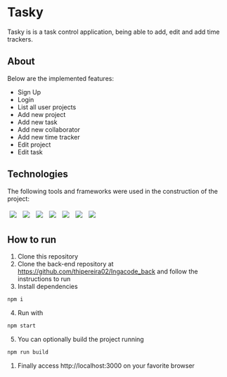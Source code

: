 # Tasky

Tasky is is a task control application, being able to add, edit and add time trackers.

## About

Below are the implemented features:

- Sign Up
- Login
- List all user projects
- Add new project
- Add new task
- Add new collaborator
- Add new time tracker
- Edit project
- Edit task

## Technologies
The following tools and frameworks were used in the construction of the project:<br>
<p>
    <img style='margin: 5px;' src='https://img.shields.io/badge/JavaScript-F7DF1E?style=for-the-badge&logo=javascript&logoColor=black'>
    <img style='margin: 5px;' src='https://img.shields.io/badge/TypeScript-007ACC?style=for-the-badge&logo=typescript&logoColor=white'>
    <img style='margin: 5px;' src='https://img.shields.io/badge/styled-components%20-%2320232a.svg?&style=for-the-badge&color=b8679e&logo=styled-components&logoColor=%3a3a3a'>
    <img style='margin: 5px;' src='https://img.shields.io/badge/axios%20-%2320232a.svg?&style=for-the-badge&color=informational'>
    <img style='margin: 5px;' src="https://img.shields.io/badge/react-app%20-%2320232a.svg?&style=for-the-badge&color=60ddf9&logo=react&logoColor=%2361DAFB"/>
    <img style='margin: 5px;' src="https://img.shields.io/badge/eslint-3A33D1?style=for-the-badge&logo=eslint&logoColor=white"/>
    <img style='margin: 5px;' src='https://img.shields.io/badge/react-icons%20-%2320232a.svg?&style=for-the-badge&color=f28dc7&logo=react-icons&logoColor=%2361DAFB'>
</p>

## How to run

1. Clone this repository
2. Clone the back-end repository at https://github.com/thipereira02/Ingacode_back and follow the instructions to run
3. Install dependencies
```bash
npm i
```
4. Run with
```bash
npm start
```
5. You can optionally build the project running
```bash
npm run build
```
1. Finally access http://localhost:3000 on your favorite browser
